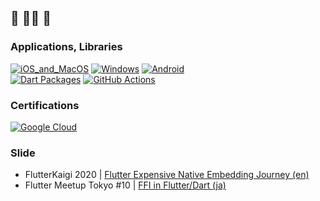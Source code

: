 ## 🍵 🧘‍♂️ 🍵

### Applications, Libraries
[![iOS_and_MacOS](https://img.shields.io/badge/iOS,MacOS-black.svg?logo=Apple)](https://apps.apple.com/jp/developer/shimizu-naoki/id1308323177)
[![Windows](https://img.shields.io/badge/Windows-black.svg?logo=Windows)](https://www.microsoft.com/ja-jp/search/shop/Games?q=Naoki+Shimizu)
[![Android](https://img.shields.io/badge/Android-black.svg?logo=Android)](https://play.google.com/store/apps/developer?id=Naoki+Shimizu&hl=ja)  
[![Dart Packages](https://img.shields.io/badge/Dart%20Packages-black.svg?logo=Dart)](https://pub.dev/publishers/done-sensuikan1973.com/packages)
[![GitHub Actions](https://img.shields.io/badge/GitHub%20Actions-black.svg?logo=GitHub%20Actions)](https://github.com/marketplace?type=actions&query=sensuikan1973)

### Certifications
[![Google Cloud](https://img.shields.io/badge/Google%20Cloud%20|%20Professional%20Cloud%20Architect-black.svg?logo=Google%20Cloud)](https://www.credential.net/c92dd58f-df62-4343-8d58-bd8a331555e6)

### Slide
- FlutterKaigi 2020 | [Flutter Expensive Native Embedding Journey (en)](https://sensuikan1973.github.io/flutter_expensive_native_embedding_journey/)
- Flutter Meetup Tokyo #10 | [FFI in Flutter/Dart (ja)](https://github.com/sensuikan1973/flutter-ffi-slide)

<!-- 
### Blog, Slide
[![Speaker Deck](https://img.shields.io/badge/Speaker_Deck-black.svg?logo=Speaker%20Deck)](https://speakerdeck.com/sensuikan1973)
[![Medium](https://img.shields.io/badge/Medium-black.svg?logo=Medium)](https://medium.com/@sensuikan1973)
[![Qiita](https://img.shields.io/badge/Qiita-black.svg?logo=Qiita)](https://qiita.com/sensuikan1973)
-->

<!-- my machine account is https://github.com/bot-by-sensuikan1973 -->
